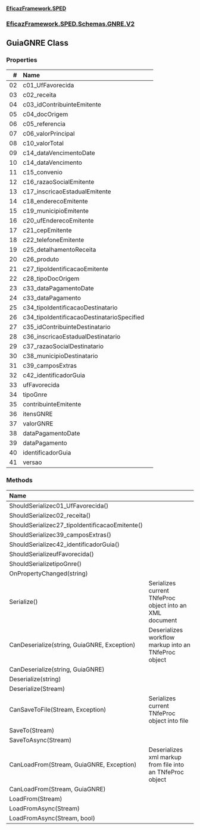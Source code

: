 #### [EficazFramework.SPED](EficazFrameworkSPED.md 'EficazFramework SPED')
### [EficazFramework.SPED.Schemas.GNRE.V2](EficazFramework.SPED.Schemas.GNRE.V2.md 'EficazFramework.SPED.Schemas.GNRE.V2')

## GuiaGNRE Class
### Properties

| # | Name | |
| ---: | :--- | :--- |
| 02 | c01_UfFavorecida |  |
| 03 | c02_receita |  |
| 04 | c03_idContribuinteEmitente |  |
| 05 | c04_docOrigem |  |
| 06 | c05_referencia |  |
| 07 | c06_valorPrincipal |  |
| 08 | c10_valorTotal |  |
| 09 | c14_dataVencimentoDate |  |
| 10 | c14_dataVencimento |  |
| 11 | c15_convenio |  |
| 12 | c16_razaoSocialEmitente |  |
| 13 | c17_inscricaoEstadualEmitente |  |
| 14 | c18_enderecoEmitente |  |
| 15 | c19_municipioEmitente |  |
| 16 | c20_ufEnderecoEmitente |  |
| 17 | c21_cepEmitente |  |
| 18 | c22_telefoneEmitente |  |
| 19 | c25_detalhamentoReceita |  |
| 20 | c26_produto |  |
| 21 | c27_tipoIdentificacaoEmitente |  |
| 22 | c28_tipoDocOrigem |  |
| 23 | c33_dataPagamentoDate |  |
| 24 | c33_dataPagamento |  |
| 25 | c34_tipoIdentificacaoDestinatario |  |
| 26 | c34_tipoIdentificacaoDestinatarioSpecified |  |
| 27 | c35_idContribuinteDestinatario |  |
| 28 | c36_inscricaoEstadualDestinatario |  |
| 29 | c37_razaoSocialDestinatario |  |
| 30 | c38_municipioDestinatario |  |
| 31 | c39_camposExtras |  |
| 32 | c42_identificadorGuia |  |
| 33 | ufFavorecida |  |
| 34 | tipoGnre |  |
| 35 | contribuinteEmitente |  |
| 36 | itensGNRE |  |
| 37 | valorGNRE |  |
| 38 | dataPagamentoDate |  |
| 39 | dataPagamento |  |
| 40 | identificadorGuia |  |
| 41 | versao |  |
### Methods

| Name | |
| :--- | :--- |
| ShouldSerializec01_UfFavorecida() |  |
| ShouldSerializec02_receita() |  |
| ShouldSerializec27_tipoIdentificacaoEmitente() |  |
| ShouldSerializec39_camposExtras() |  |
| ShouldSerializec42_identificadorGuia() |  |
| ShouldSerializeufFavorecida() |  |
| ShouldSerializetipoGnre() |  |
| OnPropertyChanged(string) |  |
| Serialize() | Serializes current TNfeProc object into an XML document |
| CanDeserialize(string, GuiaGNRE, Exception) | Deserializes workflow markup into an TNfeProc object |
| CanDeserialize(string, GuiaGNRE) |  |
| Deserialize(string) |  |
| Deserialize(Stream) |  |
| CanSaveToFile(Stream, Exception) | Serializes current TNfeProc object into file |
| SaveTo(Stream) |  |
| SaveToAsync(Stream) |  |
| CanLoadFrom(Stream, GuiaGNRE, Exception) | Deserializes xml markup from file into an TNfeProc object |
| CanLoadFrom(Stream, GuiaGNRE) |  |
| LoadFrom(Stream) |  |
| LoadFromAsync(Stream) |  |
| LoadFromAsync(Stream, bool) |  |

